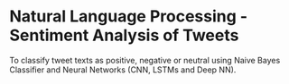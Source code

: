 

# Natural Language Processing - Sentiment Analysis of Tweets  

To classify tweet texts as positive, negative or neutral using Naive Bayes Classifier and Neural Networks (CNN, LSTMs and Deep NN).
